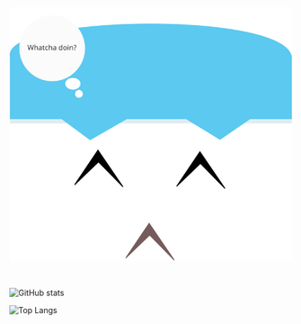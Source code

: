 
<p align="center"> 
  <img src="https://raw.githubusercontent.com/johnpaulgarcia/johnpaulgarcia/main/face.svg"/>
</p>

<br />

![GitHub stats](https://github-readme-stats.vercel.app/api?username=johnpaulgarcia&theme=cobalt&show_icons=true&count_private=true&hide_title=false&hide_border=false)
  
![Top Langs](https://github-readme-stats.vercel.app/api/top-langs/?username=johnpaulgarcia&layout=default&theme=cobalt&hide=html&hide_border=true&card_width=330&langs_count=2)
  
